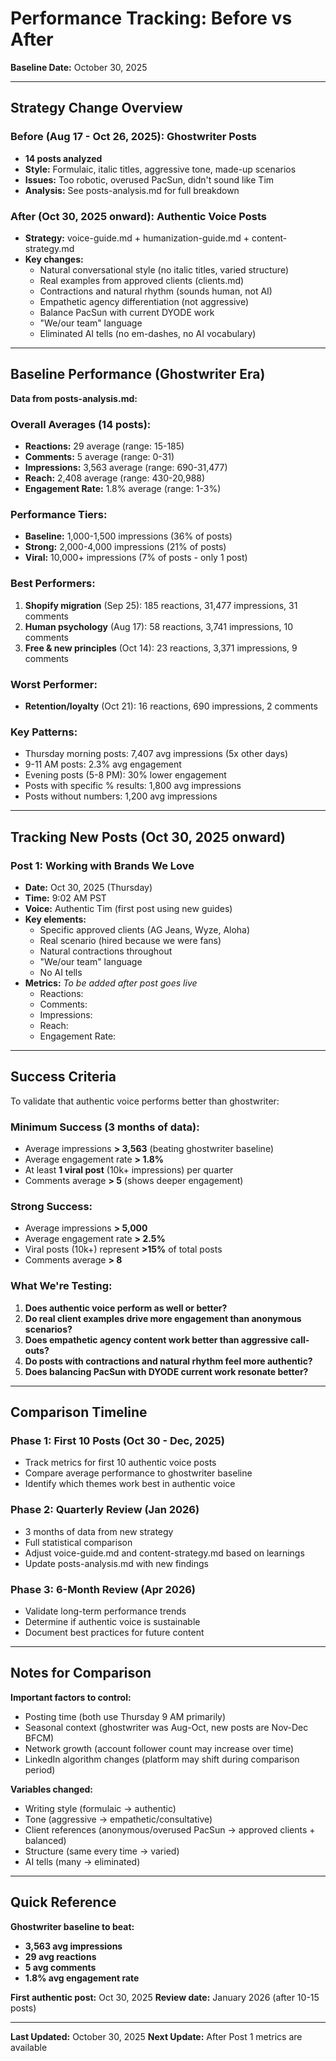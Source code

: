 # Performance Tracking: Before vs After

**Baseline Date:** October 30, 2025

---

## Strategy Change Overview

### Before (Aug 17 - Oct 26, 2025): Ghostwriter Posts
- **14 posts analyzed**
- **Style:** Formulaic, italic titles, aggressive tone, made-up scenarios
- **Issues:** Too robotic, overused PacSun, didn't sound like Tim
- **Analysis:** See posts-analysis.md for full breakdown

### After (Oct 30, 2025 onward): Authentic Voice Posts
- **Strategy:** voice-guide.md + humanization-guide.md + content-strategy.md
- **Key changes:**
  - Natural conversational style (no italic titles, varied structure)
  - Real examples from approved clients (clients.md)
  - Contractions and natural rhythm (sounds human, not AI)
  - Empathetic agency differentiation (not aggressive)
  - Balance PacSun with current DYODE work
  - "We/our team" language
  - Eliminated AI tells (no em-dashes, no AI vocabulary)

---

## Baseline Performance (Ghostwriter Era)

**Data from posts-analysis.md:**

### Overall Averages (14 posts):
- **Reactions:** 29 average (range: 15-185)
- **Comments:** 5 average (range: 0-31)
- **Impressions:** 3,563 average (range: 690-31,477)
- **Reach:** 2,408 average (range: 430-20,988)
- **Engagement Rate:** 1.8% average (range: 1-3%)

### Performance Tiers:
- **Baseline:** 1,000-1,500 impressions (36% of posts)
- **Strong:** 2,000-4,000 impressions (21% of posts)
- **Viral:** 10,000+ impressions (7% of posts - only 1 post)

### Best Performers:
1. **Shopify migration** (Sep 25): 185 reactions, 31,477 impressions, 31 comments
2. **Human psychology** (Aug 17): 58 reactions, 3,741 impressions, 10 comments
3. **Free & new principles** (Oct 14): 23 reactions, 3,371 impressions, 9 comments

### Worst Performer:
- **Retention/loyalty** (Oct 21): 16 reactions, 690 impressions, 2 comments

### Key Patterns:
- Thursday morning posts: 7,407 avg impressions (5x other days)
- 9-11 AM posts: 2.3% avg engagement
- Evening posts (5-8 PM): 30% lower engagement
- Posts with specific % results: 1,800 avg impressions
- Posts without numbers: 1,200 avg impressions

---

## Tracking New Posts (Oct 30, 2025 onward)

### Post 1: Working with Brands We Love
- **Date:** Oct 30, 2025 (Thursday)
- **Time:** 9:02 AM PST
- **Voice:** Authentic Tim (first post using new guides)
- **Key elements:**
  - Specific approved clients (AG Jeans, Wyze, Aloha)
  - Real scenario (hired because we were fans)
  - Natural contractions throughout
  - "We/our team" language
  - No AI tells
- **Metrics:** *To be added after post goes live*
  - Reactions:
  - Comments:
  - Impressions:
  - Reach:
  - Engagement Rate:

---

## Success Criteria

To validate that authentic voice performs better than ghostwriter:

### Minimum Success (3 months of data):
- Average impressions **> 3,563** (beating ghostwriter baseline)
- Average engagement rate **> 1.8%**
- At least **1 viral post** (10k+ impressions) per quarter
- Comments average **> 5** (shows deeper engagement)

### Strong Success:
- Average impressions **> 5,000**
- Average engagement rate **> 2.5%**
- Viral posts (10k+) represent **>15%** of total posts
- Comments average **> 8**

### What We're Testing:
1. **Does authentic voice perform as well or better?**
2. **Do real client examples drive more engagement than anonymous scenarios?**
3. **Does empathetic agency content work better than aggressive call-outs?**
4. **Do posts with contractions and natural rhythm feel more authentic?**
5. **Does balancing PacSun with DYODE current work resonate better?**

---

## Comparison Timeline

### Phase 1: First 10 Posts (Oct 30 - Dec, 2025)
- Track metrics for first 10 authentic voice posts
- Compare average performance to ghostwriter baseline
- Identify which themes work best in authentic voice

### Phase 2: Quarterly Review (Jan 2026)
- 3 months of data from new strategy
- Full statistical comparison
- Adjust voice-guide.md and content-strategy.md based on learnings
- Update posts-analysis.md with new findings

### Phase 3: 6-Month Review (Apr 2026)
- Validate long-term performance trends
- Determine if authentic voice is sustainable
- Document best practices for future content

---

## Notes for Comparison

**Important factors to control:**
- Posting time (both use Thursday 9 AM primarily)
- Seasonal context (ghostwriter was Aug-Oct, new posts are Nov-Dec BFCM)
- Network growth (account follower count may increase over time)
- LinkedIn algorithm changes (platform may shift during comparison period)

**Variables changed:**
- Writing style (formulaic → authentic)
- Tone (aggressive → empathetic/consultative)
- Client references (anonymous/overused PacSun → approved clients + balanced)
- Structure (same every time → varied)
- AI tells (many → eliminated)

---

## Quick Reference

**Ghostwriter baseline to beat:**
- **3,563 avg impressions**
- **29 avg reactions**
- **5 avg comments**
- **1.8% avg engagement rate**

**First authentic post:** Oct 30, 2025
**Review date:** January 2026 (after 10-15 posts)

---

**Last Updated:** October 30, 2025
**Next Update:** After Post 1 metrics are available
